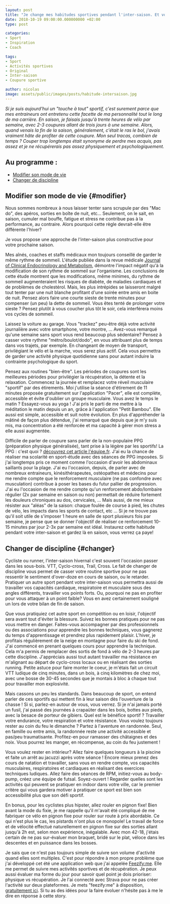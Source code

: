 ```yaml
---
layout: post
title: "Je change mes habitudes sportives pendant l'inter-saison. Et vous ?"
date: 2018-10-19 09:00:00.000000000 +02:00
type: post

categories:
- Sport
- Inspiration
- Coach

tags:
- Sport
- Activités sportives
- Original
- Inter-saison
- Coupure sportive

author: nicolas
image: assets/public/images/posts/habitude-intersaison.jpg
---
```

<em>Si je suis aujourd'hui un "touche à tout" sportif, c'est surement parce que mes entraineurs ont entretenu cette facette de ma personnalité tout le long de ma carrière. En saison, je faisais jusqu'à trente heures de vélo par semaine, avec 2-3 coupures allant de trois jours à une semaine. Alors, quand venais la fin de la saison, généralement, c'était le ras le bol, j'avais vraiment hâte de profiter de cette coupure. Mon seul tracas, combien de temps ? Couper trop longtemps était synonyme de perdre mes acquis, pas assez et je ne récupérerais pas assez physiquement et psychologiquement.</em>


## Au programme :

- [Modifier son mode de vie](#modifier)
- [Changer de discipline](#changer)

## Modifier son mode de vie {#modifier}

Nous sommes nombreux à nous laisser tenter sans scrupule par des "Mac do", des apéros, sorties en boîte de nuit, etc... Seulement, on le sait, en saison, cumuler mal bouffe, fatigue et stress ne contribue pas à la performance, au contraire. Alors pourquoi cette règle devrait-elle être différente l'hiver?

Je vous propose une approche de l'inter-saison plus constructive pour votre prochaine saison.

Mes aînés, coaches et staffs médicaux mon toujours conseillé de garder le même rythme de sommeil. L'étude publiée dans la revue médicale <a href="http://press.endocrine.org/action/cookieAbsent" target="_blank" rel="nofollow">Journal of Clinical Endocrinology and Metabolism</a>, démontre l'impact négatif qu'à la modification de son rythme de sommeil sur l'organisme. Les conclusions de cette étude montrent que les modifications, même minimes, du rythme de sommeil augmenteraient les risques de diabète, de maladies cardiaques et de problèmes de cholestérol. Mais, les plus intrépides se laisseront malgré tout tenter par une nuit blanche profitant d'une soirée entre amis en boite de nuit. Pensez alors faire une courte sieste de trente minutes pour compenser (un peu) la dette de sommeil. Vous êtes tenté de prolonger votre sieste ? Pensez plutôt à vous coucher plus tôt le soir, cela interférera moins vos cycles de sommeil.

Laissez la voiture au garage. Vous "trackez" peu-être déjà votre activité journalière avec votre smartphone, votre montre, ... Avez-vous remarqué qu'une semaine sans sport vous rend beaucoup plus sédentaire? Pensez à casser votre rythme "métro/boulot/dodo", en vous attribuant plus de temps dans vos trajets, par exemple. En changeant de moyen de transport, privilégiant le vélo et la marche, vous serez plus actif. Cela vous permettra de garder une activité physique quotidienne sans pour autant induire la contrainte psychologique du sport.

Pensez aux routines "bien-être". Les périodes de coupures sont les meilleures périodes pour privilégier la récupération, la détente et la relaxation. Commencez la journée et remplacez votre réveil musculaire "sportif" par des étirements. Moi j'utilise la séance d'étirement de 11 minutes proposée gratuitement sur l'application "Pacer", elle est complète, accessible et évite d'oublier un groupe musculaire. Vous avez le temps le matin ? Essayez-vous au yoga ! J'ai pris le parti de me mettre à la méditation le matin depuis un an, grâce à l'application "Petit Bambou". Elle aussi est simple, accessible et suit notre évolution. En plus d'appréhender la mâtiné de façon plus détendue, j'ai remarqué que depuis que je m'y suis mis, ma concentration a été renforcée et ma capacité à gérer mon stress a elle aussi augmentée.

Difficile de parler de coupure sans parler de la non-populaire PPG (préparation physique généralisée), tant prise à la légère par les sportifs! La PPG : c'est quoi ? <a href="https://www.lequipe.fr/Ilosport/Archives/Actualites/La-ppg-c-est-quoi/742006" rel="nofollow" target="_blank"> découvrez cet article l'équipe.fr</a>. J'ai eu la chance de réaliser ma scolarité en sport-étude avec des séances de PPG imposées. Si j'ai longtemps pris ce moment comme l'occasion d'avoir les abdominaux saillants pour la plage. J'ai eu l'occasion, depuis, de parler avec de nombreux entraineurs, kinésithérapeutes, ostéopathes et médecins pour me rendre compte que le renforcement musculaire (ne pas confondre avec musculation) contribue à poser les bases du futur pallier de progression. J'ai eu l'occasion de me rendre compte qu'un renforcement abdo/lombaire régulier (2x par semaine en saison ou non) permettait de réduire fortement les douleurs chroniques au dos, cervicales, ... Mais aussi, de me mieux résister aux "aléas" de la saison: chaque foulée de course à pied, les chutes de vélo, les impacts dans les sports de contact, etc ... Si je ne trouve pas qu'il soit utile de s'imposer 1 heure en salle de sport plusieurs fois par semaine, je pense que se donner l'objectif de réaliser ce renforcement 10-15 minutes par jour 2-3x par semaine est idéal. Instaurez cette habitude pendant votre inter-saison et gardez là en saison, vous verrez ça paye!

## Changer de discipline {#changer}

Cycliste ou runner, l'inter-saison hivernal c'est souvent l'occasion passer dans les sous-bois. VTT, Cyclo-cross, Trail, Cross. Le fait de changer de discipline vous permet de casser votre routine sportive pour ne pas ressentir le sentiment d'over-doze en cours de saison, ou le retarder. Pratiquer un autre sport pendant votre inter-saison vous permettra aussi de travailler vos capacités cardiaque, respiratoire et musculaire sous des angles différents, travailler vos points forts. Ou, pourquoi ne pas en profiter pour vous attaquer à un point faible? Vous en avez certainement souligné un lors de votre bilan de fin de saison.

Que vous pratiquiez cet autre sport en compétition ou en loisir, l'objectif sera avant tout d'éviter la blessure. Suivez les bonnes pratiques pour ne pas vous mettre en danger. Faites-vous accompagner par des professionnels ou des associations pour apprendre les bonnes techniques, vous gagnerez du temps d'apprentissage et prendrez plus rapidement plaisir. L'hiver, je profitais régulièrement de la neige en montagne pour faire du ski de fond. J'ai commencé en prenant quelques cours pour apprendre la technique. Cela m'a permis de remplacer des sortis de fond à vélo de 2-3 heures par cette discipline. J'appréciais aussi tout autant travailler ma résistance en m'alignant au départ de cyclo-cross locaux ou en réalisant des sorties running. Petite astuce pour faire monter le coeur, je m'étais fait un circuit VTT ludique de cinq minutes, dans un bois, à cinq kilomètres de chez moi, avec une bosse de 30-45 secondes que je montais à bloc à chaque tout pour travailler mon explosivité.

Mais cassons un peu les standards. Dans beaucoup de sport, on entend parler de ces sportifs qui mettent fin à leur saison dès l'ouverture de la chasse ! Si si, parlez-en autour de vous, vous verrez. Si je n'ai jamais porté un fusil, j'ai passé des journées à crapaüter dans les bois, bottes aux pieds, avec la besace de porteur de gibiers. Quel est le bénéfice sportif ? Travailler votre endurance, votre respiration et votre résistance. Vous voulez toujours rester au coin du feu le dimanche ? Partez à l'aventure en randonnée. Seul, en famille ou entre amis, la randonnée reste une activité accessible et pas/peu traumatisante. Profitez-en pour ramasser des châtaignes et des noix. Vous pourrez les manger, en récompense, au coin du feu justement !

Vous voulez rester en intérieur? Allez faire quelques longueurs à la piscine et faite un arrêt au jacuzzi après votre séance ! Encore mieux prenez des cours de natation et travailler, sans vous en rendre compte, vos capacités musculaires, respiratoires et cardiaques en réalisant des exercices techniques ludiques. Allez faire des séances de RPM, initiez-vous au body-pump, créez une équipe de futsal. Soyez-ouvert ! Regarder quelles sont les activités qui peuvent se pratiquer en indoor dans votre ville, car le premier critère qui vous gardera motiver à pratiquer ce sport est bien son accessibilité plus que son défi sportif.

En bonus, pour les cyclistes plus hipster, allez rouler en pignon fixe! Bien avant la mode du fixie, je me rappelle qu'il m'avait été compliqué de me fabriquer ce vélo en pignon fixe pour rouler sur route à prix abordable. Ce qui n'est plus le cas, les pistards n'ont plus ce monopole! Le travail de force et de vélocité effectué naturellement en pignon fixe sur des sorties allant jusqu'à 2h est, selon mon expérience, inégalable. Avec mon 42-18, j'étais certain de ne pas sur-évaluer mon braquet, bridé sur le plat, véloce dans les descentes et en puissance dans les bosses.

Je sais que ce n'est pas toujours simple de suivre son volume d'activité quand elles sont multiples. C'est pour répondre à mon propre problème que j'ai développé cet été une application web que j'ai appelée <a href="https://app.nicolasjouanno.com" target="_blank" rel="nofollow">Feezify:me</a>. Elle me permet de suivre mes activités sportives et de récupération. Je peux aussi évaluer ma forme du jour pour savoir quel point je dois prioriser: physique vs récupération. Je l'ai connecté avec Strava pour ne pas créer l'activité sur deux plateformes. Je mets "feezify:me" à disposition, <a href="https://app.nicolasjouanno.com" target="_blank" rel="nofollow">gratuitement ici</a>. Si tu as des idées pour la faire évoluer n'hésite pas à me le dire en réponse à cette story.